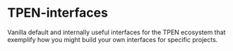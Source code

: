 # TPEN-interfaces
Vanilla default and internally useful interfaces for the TPEN ecosystem that exemplify how you might build your own interfaces for specific projects.
